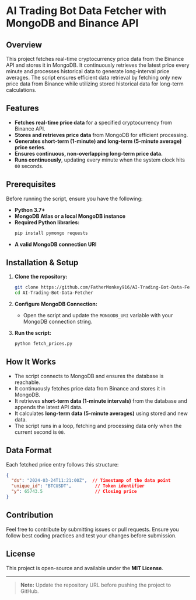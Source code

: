 # AI Trading Bot Data Fetcher with MongoDB and Binance API

## Overview
This project fetches real-time cryptocurrency price data from the Binance API and stores it in MongoDB. It continuously retrieves the latest price every minute and processes historical data to generate long-interval price averages. The script ensures efficient data retrieval by fetching only new price data from Binance while utilizing stored historical data for long-term calculations.

## Features
- **Fetches real-time price data** for a specified cryptocurrency from Binance API.
- **Stores and retrieves price data** from MongoDB for efficient processing.
- **Generates short-term (1-minute) and long-term (5-minute average) price series**.
- **Ensures continuous, non-overlapping long-term price data.**
- **Runs continuously**, updating every minute when the system clock hits `00` seconds.

## Prerequisites
Before running the script, ensure you have the following:
- **Python 3.7+**
- **MongoDB Atlas or a local MongoDB instance**
- **Required Python libraries:**
  ```sh
  pip install pymongo requests
  ```
- **A valid MongoDB connection URI**

## Installation & Setup
1. **Clone the repository:**
   ```sh
   git clone https://github.com/FatherMonkey916/AI-Trading-Bot-Data-Fetcher
   cd AI-Trading-Bot-Data-Fetcher
   ```

2. **Configure MongoDB Connection:**
   - Open the script and update the `MONGODB_URI` variable with your MongoDB connection string.

3. **Run the script:**
   ```sh
   python fetch_prices.py
   ```

## How It Works
- The script connects to MongoDB and ensures the database is reachable.
- It continuously fetches price data from Binance and stores it in MongoDB.
- It retrieves **short-term data (1-minute intervals)** from the database and appends the latest API data.
- It calculates **long-term data (5-minute averages)** using stored and new data.
- The script runs in a loop, fetching and processing data only when the current second is `00`.

## Data Format
Each fetched price entry follows this structure:
```json
{
  "ds": "2024-03-24T11:21:00Z",  // Timestamp of the data point
  "unique_id": "BTCUSDT",         // Token identifier
  "y": 65743.5                    // Closing price
}
```

## Contribution
Feel free to contribute by submitting issues or pull requests. Ensure you follow best coding practices and test your changes before submission.

## License
This project is open-source and available under the **MIT License**.

---

> **Note:** Update the repository URL before pushing the project to GitHub.

